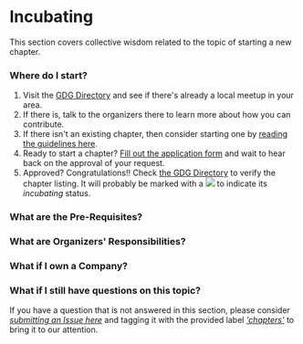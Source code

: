 # Incubating
This section covers collective wisdom related to the topic of starting a new chapter.

### Where do I start?
1. Visit the [GDG Directory](https://developers.google.com/groups/directory/#) and see if there's already a local meetup in your area.
2. If there is, talk to the organizers there to learn more about how you can contribute.
3. If there isn't an existing chapter, then consider starting one by [reading the guidelines here](https://developers.google.com/groups/start/).
4. Ready to start a chapter? [Fill out the application form](https://support.google.com/developergroups/contact/devgroup_new_chapter_app) and wait to hear back on the approval of your request.
5. Approved? Congratulations!! Check [the GDG Directory](https://developers.google.com/groups/directory/#) to verify the chapter listing. It will probably be marked with a ![](https://developers.google.com/_static/b929354e2e/images/gdg-directory-incubating-marker.png) to indicate its *incubating* status.


### What are the Pre-Requisites?

### What are Organizers' Responsibilities?

### What if I own a Company?


### What if I still have questions on this topic?
If you have a question that is not answered in this section, please consider *[submitting an Issue here](https://github.com/gdg-wisdom/wisdom-2015/issues/new)* and tagging it with the provided label [*'chapters'*](https://github.com/gdg-wisdom/wisdom-2015/labels) to bring it to our attention.
